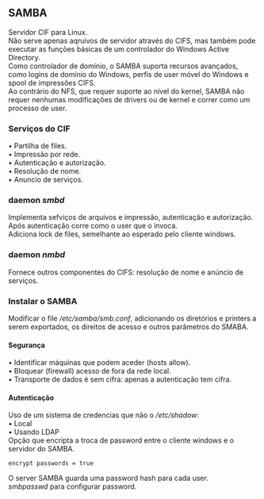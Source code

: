 ## SAMBA
Servidor CIF para Linux.
<br />
Não serve apenas aqruivos de servidor através do CIFS, mas também pode executar as funções básicas  de um controlador do Windows Active Directory.
<br />
Como controlador de domínio, o SAMBA suporta recursos avançados, como logins de domínio do Windows, perfis de user móvel do Windows e spool de impressões CIFS.
<br />
Ao contrário do NFS, que requer suporte ao nível do kernel, SAMBA não requer nenhumas modificações de drivers ou de kernel e correr como um processo de user.

### Serviços do CIF
• Partilha de files. <br />
• Impressão por rede. <br />
• Autenticação e autorização. <br />
• Resolução de nome. <br />
• Anuncio de serviços.

### daemon *smbd*
Implementa sefviços de arquivos e impressão, autenticação e autorização.
<br />
Após autenticação corre como o user que o invoca.
<br />
Adiciona lock de files, semelhante ao esperado pelo cliente windows.

### daemon *nmbd*
Fornece outros componentes do CIFS: resolução de nome e anúncio de serviços.

### Instalar o SAMBA
Modificar o file */etc/samba/smb.conf*, adicionando os diretórios e printers a serem exportados, os direitos de acesso e outros parâmetros do SMABA.

#### Segurança
• Identificar máquinas que podem aceder (hosts allow). <br />
• Bloquear (firewall) acesso de fora da rede local. <br />
• Transporte de dados é sem cifra: apenas a autenticação tem cifra.

#### Autenticação
Uso de um sistema de credencias que não o */etc/shadow*: <br />
• Local <br />
• Usando LDAP
<br />
Opção que encripta a troca de password entre o cliente windows e o servidor do SAMBA.

    encrypt passwords = true

O server SAMBA guarda uma password hash para cada user.
<br />
*smbpasswd* para configurar password.
